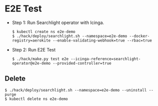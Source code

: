 # E2E Test

- Step 1: Run Searchlight operator with Icinga.

      $ kubectl create ns e2e-demo
      $ ./hack/deploy/searchlight.sh --namespace=e2e-demo --docker-registry=aerokite --enable-validating-webhook=true --rbac=true

- Step 2: Run E2E Test

      $ ./hack/make.py test e2e --icinga-reference=searchlight-operator@e2e-demo --provided-controller=true



## Delete 

    $ ./hack/deploy/searchlight.sh --namespace=e2e-demo --uninstall --purge
    $ kubectl delete ns e2e-demo
